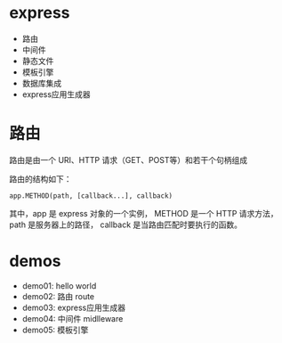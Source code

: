 # express
- 路由
- 中间件
- 静态文件
- 模板引擎
- 数据库集成
- express应用生成器

# 路由
路由是由一个 URI、HTTP 请求（GET、POST等）和若干个句柄组成

路由的结构如下：
```
app.METHOD(path, [callback...], callback)
```
其中，app 是 express 对象的一个实例， METHOD 是一个 HTTP 请求方法， path 是服务器上的路径， callback 是当路由匹配时要执行的函数。


# demos
- demo01: hello world
- demo02: 路由 route
- demo03: express应用生成器
- demo04: 中间件 midlleware
- demo05: 模板引擎